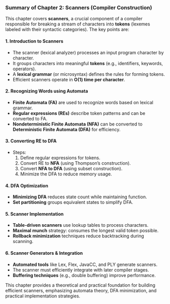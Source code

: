 ### **Summary of Chapter 2: Scanners (Compiler Construction)**  

This chapter covers **scanners**, a crucial component of a compiler responsible for breaking a stream of characters into **tokens** (lexemes labeled with their syntactic categories). The key points are:

#### **1. Introduction to Scanners**
- The scanner (lexical analyzer) processes an input program character by character.
- It groups characters into meaningful **tokens** (e.g., identifiers, keywords, operators).
- A **lexical grammar** (or microsyntax) defines the rules for forming tokens.
- Efficient scanners operate in **O(1) time per character**.

#### **2. Recognizing Words using Automata**
- **Finite Automata (FA)** are used to recognize words based on lexical grammar.
- **Regular expressions (REs)** describe token patterns and can be converted to FA.
- **Nondeterministic Finite Automata (NFA)** can be converted to **Deterministic Finite Automata (DFA)** for efficiency.

#### **3. Converting RE to DFA**
- Steps:
  1. Define regular expressions for tokens.
  2. Convert RE to **NFA** (using Thompson’s construction).
  3. Convert **NFA to DFA** (using subset construction).
  4. Minimize the DFA to reduce memory usage.

#### **4. DFA Optimization**
- **Minimizing DFA** reduces state count while maintaining function.
- **Set partitioning** groups equivalent states to simplify DFA.

#### **5. Scanner Implementation**
- **Table-driven scanners** use lookup tables to process characters.
- **Maximal munch** strategy: consumes the longest valid token possible.
- **Rollback minimization** techniques reduce backtracking during scanning.

#### **6. Scanner Generators & Integration**
- **Automated tools** like Lex, Flex, JavaCC, and PLY generate scanners.
- The scanner must efficiently integrate with later compiler stages.
- **Buffering techniques** (e.g., double buffering) improve performance.

This chapter provides a theoretical and practical foundation for building efficient scanners, emphasizing automata theory, DFA minimization, and practical implementation strategies.